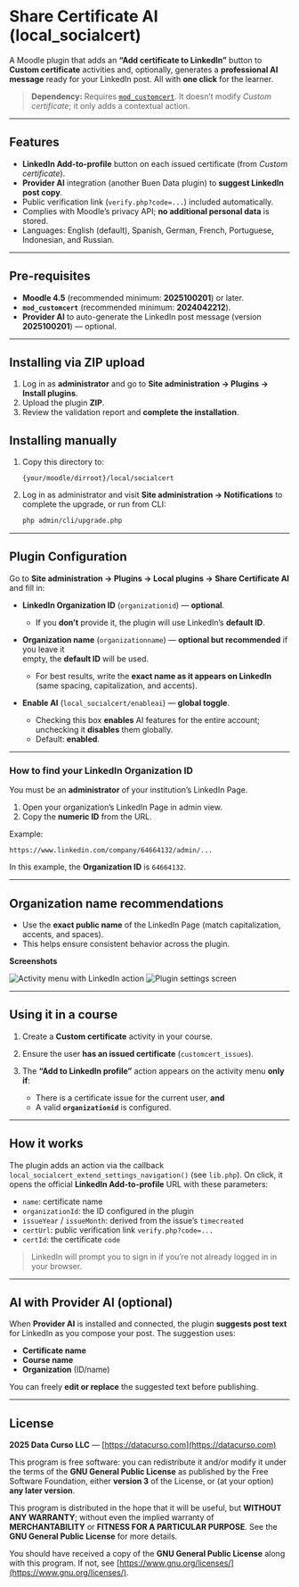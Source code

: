 # Share Certificate AI (local_socialcert)

A Moodle plugin that adds an **“Add certificate to LinkedIn”** button to **Custom certificate** activities and, optionally, generates a **professional AI message** ready for your LinkedIn post. All with **one click** for the learner.

> **Dependency:** Requires [`mod_customcert`](https://moodle.org/plugins/mod_customcert). It doesn’t modify *Custom certificate*; it only adds a contextual action.

---

## Features

* **LinkedIn Add-to-profile** button on each issued certificate (from *Custom certificate*).
* **Provider AI** integration (another Buen Data plugin) to **suggest LinkedIn post copy**.
* Public verification link (`verify.php?code=...`) included automatically.
* Complies with Moodle’s privacy API; **no additional personal data** is stored.
* Languages: English (default), Spanish, German, French, Portuguese, Indonesian, and Russian.

---

## Pre-requisites

* **Moodle 4.5** (recommended minimum: **2025100201**) or later.
* **`mod_customcert`** (recommended minimum: **2024042212**).
* **Provider AI** to auto-generate the LinkedIn post message (version **2025100201**) — optional.

---

## Installing via ZIP upload

1. Log in as **administrator** and go to **Site administration → Plugins → Install plugins**.
2. Upload the plugin **ZIP**.
3. Review the validation report and **complete the installation**.

## Installing manually

1. Copy this directory to:

   ```
   {your/moodle/dirroot}/local/socialcert
   ```

2. Log in as administrator and visit **Site administration → Notifications** to complete the upgrade,
   or run from CLI:

   ```bash
   php admin/cli/upgrade.php
   ```

---

## Plugin Configuration

Go to **Site administration → Plugins → Local plugins → Share Certificate AI** and fill in:

* **LinkedIn Organization ID** (`organizationid`) — **optional**.

  * If you **don’t** provide it, the plugin will use LinkedIn’s **default ID**.
* **Organization name** (`organizationname`) — **optional but recommended** if you leave it   
  empty, the **default ID** will be used.

  * For best results, write the **exact name as it appears on LinkedIn** (same spacing, capitalization, and accents).
* **Enable AI** (`local_socialcert/enableai`) — **global toggle**.

  * Checking this box **enables** AI features for the entire account; unchecking it **disables** them globally.
  * Default: **enabled**.

---

### How to find your LinkedIn Organization ID

You must be an **administrator** of your institution’s LinkedIn Page.

1. Open your organization’s LinkedIn Page in admin view.
2. Copy the **numeric ID** from the URL.

Example:

```
https://www.linkedin.com/company/64664132/admin/...
```

In this example, the **Organization ID** is `64664132`.

---

## Organization name recommendations

* Use the **exact public name** of the LinkedIn Page (match capitalization, accents, and spaces).
* This helps ensure consistent behavior across the plugin.


**Screenshots**

![Activity menu with LinkedIn action](./socialcert-menu.png)
![Plugin settings screen](./socialcert-settings.png)

---

## Using it in a course

1. Create a **Custom certificate** activity in your course.
2. Ensure the user **has an issued certificate** (`customcert_issues`).
3. The **“Add to LinkedIn profile”** action appears on the activity menu **only if**:

   * There is a certificate issue for the current user, **and**
   * A valid **`organizationid`** is configured.

---

## How it works

The plugin adds an action via the callback `local_socialcert_extend_settings_navigation()` (see `lib.php`).
On click, it opens the official **LinkedIn Add-to-profile** URL with these parameters:

* `name`: certificate name
* `organizationId`: the ID configured in the plugin
* `issueYear` / `issueMonth`: derived from the issue’s `timecreated`
* `certUrl`: public verification link `verify.php?code=...`
* `certId`: the certificate `code`

>LinkedIn will prompt you to sign in if you’re not already logged in in your browser.

---

## AI with **Provider AI** (optional)

When **Provider AI** is installed and connected, the plugin **suggests post text** for LinkedIn as you compose your post. The suggestion uses:

* **Certificate name**
* **Course name**
* **Organization** (ID/name)

You can freely **edit or replace** the suggested text before publishing.

---

## License

**2025 Data Curso LLC** — [https://datacurso.com](https://datacurso.com)

This program is free software: you can redistribute it and/or modify it under the terms of the **GNU General Public License** as published by the Free Software Foundation, either **version 3** of the License, or (at your option) **any later version**.

This program is distributed in the hope that it will be useful, but **WITHOUT ANY WARRANTY**; without even the implied warranty of **MERCHANTABILITY** or **FITNESS FOR A PARTICULAR PURPOSE**. See the **GNU General Public License** for more details.

You should have received a copy of the **GNU General Public License** along with this program. If not, see [https://www.gnu.org/licenses/](https://www.gnu.org/licenses/).
